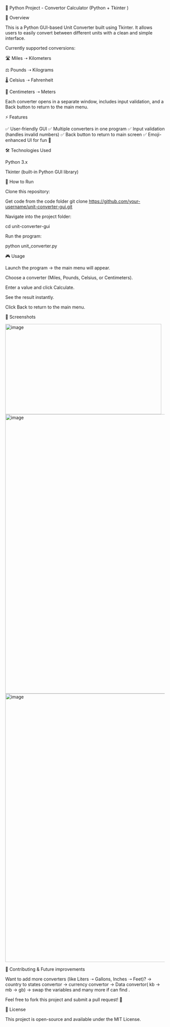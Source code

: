 🐍 Python Project - Convertor Calculator (Python + Tkinter )

📌 Overview

This is a Python GUI-based Unit Converter built using Tkinter.
It allows users to easily convert between different units with a clean and simple interface.

Currently supported conversions:

🛣️ Miles ➝ Kilometers

⚖️ Pounds ➝ Kilograms

🌡️ Celsius ➝ Fahrenheit

📐 Centimeters ➝ Meters

Each converter opens in a separate window, includes input validation, and a Back button to return to the main menu.

⚡ Features

✅ User-friendly GUI
✅ Multiple converters in one program
✅ Input validation (handles invalid numbers)
✅ Back button to return to main screen
✅ Emoji-enhanced UI for fun 🎉

🛠️ Technologies Used

Python 3.x

Tkinter (built-in Python GUI library)

🚀 How to Run

Clone this repository:

Get code from the code folder
git clone https://github.com/your-username/unit-converter-gui.git


Navigate into the project folder:

cd unit-converter-gui


Run the program:

python unit_converter.py

🎮 Usage

Launch the program → the main menu will appear.

Choose a converter (Miles, Pounds, Celsius, or Centimeters).

Enter a value and click Calculate.

See the result instantly.

Click Back to return to the main menu.

📸 Screenshots

<img width="493" height="285" alt="image" src="https://github.com/user-attachments/assets/b1a96924-8258-4637-b362-7647d1409b51" />

<img width="1610" height="882" alt="image" src="https://github.com/user-attachments/assets/592c47c1-59ef-46cb-b8d2-d7cbe611beb3" />

<img width="1632" height="848" alt="image" src="https://github.com/user-attachments/assets/f64f5d96-37b0-4d9f-a66e-a0fd7b337ff8" />


🤝 Contributing & Future improvements

Want to add more converters (like Liters ➝ Gallons, Inches ➝ Feet)?
-> country to states convertor
-> currency convertor
-> Data convertor( kb -> mb -> gb)
-> swap the variables
and many more if can find .

Feel free to fork this project and submit a pull request! 🚀

📜 License

This project is open-source and available under the MIT License.
